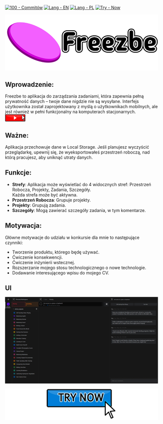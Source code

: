 [![100 - Commitów](https://img.shields.io/badge/100-Commitów-2ea44f)](https://100commitow.pl/)
[![Lang - EN](https://img.shields.io/badge/lang-en-2ea44f)](/README.md)
[![Lang - PL](https://img.shields.io/badge/lang-pl-2ea44f)](/README.PL.md)
[![Try - Now](https://img.shields.io/badge/try-now-2ea44f)](https://freezbe.pl/)

[![Freezbe](docs/readme/images/Freezbe_logo.png "Freezbe")](http://www.freezbe.pl/)

## Wprowadzenie:

Freezbe to aplikacja do zarządzania zadaniami, która zapewnia pełną prywatność danych – twoje dane nigdzie nie są wysyłane.
Interfejs użytkownika został zaprojektowany z myślą o użytkownikach mobilnych, ale jest również w pełni funkcjonalny na komputerach stacjonarnych.<br>
[![Video](docs/readme/images/Video.png "Video")](https://youtu.be/JcyTco7CkB8)

## Ważne:

Aplikacja przechowuje dane w Local Storage.
Jeśli planujesz wyczyścić przeglądarkę, upewnij się, że wyeksportowałeś przestrzeń roboczą, nad którą pracujesz, aby uniknąć utraty danych.

## Funkcje:

- **Strefy**: Aplikacja może wyświetlać do 4 widocznych stref: Przestrzeń Robocza, Projekty, Zadania, Szczegóły.<br>
  Każda strefa może być aktywna.
- **Przestrzeń Robocza**: Grupuje projekty.
- **Projekty**: Grupują zadania.
- **Szczegóły**: Mogą zawierać szczegóły zadania, w tym komentarze.


## Motywacja:

Główne motywacje do udziału w konkursie dla mnie to następujące czynniki:

- Tworzenie produktu, którego będę używać.
- Ćwiczenie konsekwencji.
- Ćwiczenie inżynierii wstecznej.
- Rozszerzanie mojego stosu technologicznego o nowe technologie.
- Dodawanie interesującego wpisu do mojego CV.

## UI

[![UI](docs/readme/images/PreviewCurrentUserInterface.png "UI")](http://www.freezbe.pl/)

[![Freezbe](docs/readme/images/TryNow.png "Freezbe")](http://www.freezbe.pl/)